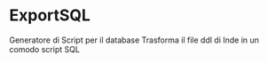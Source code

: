 # ExportSQL
Generatore di Script per il database
Trasforma il file ddl di Inde in un comodo script SQL
